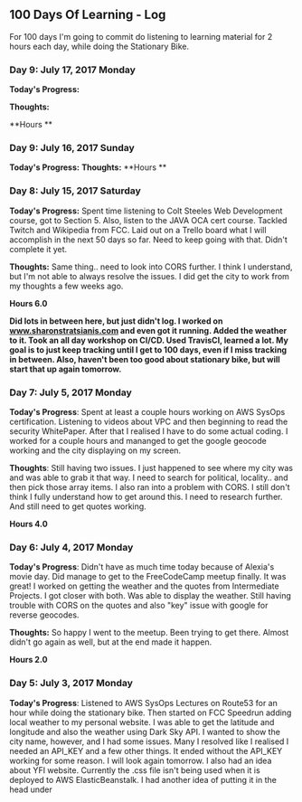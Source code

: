## 100 Days Of Learning - Log
For 100 days I'm going to commit do listening to learning material for 2 hours each day, while doing the Stationary Bike.

### Day 9: July 17, 2017 Monday

**Today's Progress:**

**Thoughts:**

**Hours **

### Day 9: July 16, 2017 Sunday
**Today's Progress:**
**Thoughts:**
**Hours **


### Day 8: July 15, 2017 Saturday

**Today's Progress:**  Spent time listening to Colt Steeles Web Development course, got to Section 5.  Also, listen to the JAVA OCA cert course.  Tackled Twitch and Wikipedia from FCC.  Laid out on a Trello board what I will accomplish in the next 50 days so far.  Need to keep going with that.  Didn't complete it yet.

**Thoughts:**  Same thing..  need to look into CORS further.  I think I understand, but I'm not able to always resolve the issues.  I did get the city to work from my thoughts a few weeks ago.

**Hours 6.0**

**Did lots in between here, but just didn't log.  I worked on www.sharonstratsianis.com and even got it running.  Added the weather to it.  Took an all day workshop on CI/CD.  Used TravisCI, learned a lot.  My goal is to just keep tracking until I get to 100 days, even if I miss tracking in between.  Also, haven't been too good about stationary bike, but will start that up again tomorrow.**

### Day 7: July 5, 2017 Monday

**Today's Progress**: Spent at least a couple hours working on AWS SysOps certification.  Listening to videos about VPC and then beginning to read the security WhitePaper.  After that I realised I have to do some actual coding.  I worked for a couple hours and mananged to get the google geocode working and the city displaying on my screen.

**Thoughts**: Still having two issues.  I just happened to see where my city was and was able to grab it that way.  I need to search for political, locality..  and then pick those array items.  I also ran into a problem with CORS.  I still don't think I fully understand how to get around this.  I need to research further.  And still need to get quotes working.

**Hours 4.0**

### Day 6: July 4, 2017 Monday

**Today's Progress**: Didn't have as much time today because of Alexia's movie day.  Did manage to get to the FreeCodeCamp meetup finally.  It was great!  I worked on getting the weather and the quotes from Intermediate Projects.  I got closer with both.  Was able to display the weather.  Still having trouble with CORS on the quotes and also "key" issue with google for reverse geocodes.

**Thoughts:** So happy I went to the meetup.  Been trying to get there.  Almost didn't go again as well, but at the end made it happen.

**Hours 2.0**

### Day 5: July 3, 2017 Monday

**Today's Progress**: Listened to AWS SysOps Lectures on Route53 for an hour while doing the stationary bike.  Then started on FCC Speedrun adding local weather to my personal website.  I was able to get the latitude and longitude and also the weather using Dark Sky API.  I wanted to show the city name, however, and I had some issues.  Many I resolved like I realised I needed an API_KEY and a few other things.  It ended without the API_KEY working for some reason.  I will look again tomorrow.  I also had an idea about YFI website.  Currently the .css file isn't being used when it is deployed to AWS ElasticBeanstalk.  I had another idea of putting it in the head under <style> and seeing if this resolves the issue (although not ideal).  I have a question on the forum that no one has answered in 5 days.  

**Thoughts**: Had a good run.  I wish I had done more, but happy I did some coding.  I stopped myself from continuing on the videos and decided to start coding.

**Hours 3.0**

**Got sidetracked in here, instead of starting completely over going to keep going until I reach 100 Days even if I miss a few days in between**

### Day 4: June 14, 2017 Wednesday

**Today's Progress**: Completed Section 5 and started Section 6 only to find that this wasn't the bootcamp.  I thought that the other day, but I couldn't find the correct one.  Anyway.  this was a good class, will definitely still come back to it.  Now doing the proper one.  Complete Java SE 8 Bootcamp (also on Udemy).  

**Thoughts**:

**Hours 2.0** Still working, will do more later


### Day 3: June 13, 2017 Tuesday

**Today's Progress**: Completed Section 1-4 of Tim Bushka's Java Master Class on Udemy (22 Sections)

**Thoughts:** This first part is just review, listening to it on 1.5 speed.  Doing this because taking Certification on June 24th.  Want to go through this class, a OCA Study book and practice of course.  Got up early to do this, feels good to have finished before having to get going for the day.

**Hours 2.0**


### Day 2: June 12, 2017 

**Today's Progress**: Almost completed Section 6.  Udemy Course by Eduonix.

**Thoughts:** Need to learn Mongo so that I can use with my website YourFinancialIntel, because you can only make so many requests from Twitter.  Going to use database to store and then just add current ones instead of going after all each time we refresh.  Tomorrow I need to relisten to a couple lectures in Section 6 and try to do them myself with my app.

**Hours 2.0**

### Day 1: June 11, 2017 

**Today's Progress**: Made it through Sections 1 - 5 Git Complete by Jason Taylor on Mapt

**Thoughts:** Wanting to getting a better understanding of Git so that I can start using it with all my projects and also for the Chingu Challenge.

**Hours 2.0**


